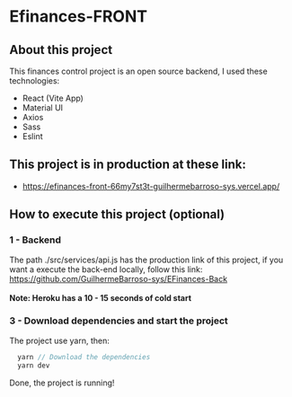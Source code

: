 # Efinances-FRONT
## About this project
  This finances control project is an open source backend, I used these technologies:
  - React (Vite App)
  - Material UI
  - Axios
  - Sass
  - Eslint
## This project is in production at these link:
  - https://efinances-front-66my7st3t-guilhermebarroso-sys.vercel.app/
## How to execute this project (optional)
### 1 - Backend
 The path ./src/services/api.js has the production link of this project, if you want a execute the back-end locally, follow this link: https://github.com/GuilhermeBarroso-sys/EFinances-Back <br><br>
**Note: Heroku has a 10 - 15 seconds of cold start**
### 3 - Download dependencies and start the project
The project use yarn, then:
```ts
  yarn // Download the dependencies
  yarn dev 
```
Done, the project is running! <br>

    


